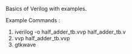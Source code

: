 Basics of Verilog with examples.

Example Commands :
1. iverilog -o half_adder_tb.vvp half_adder_tb.v
2. vvp half_adder_tb.vvp
3. gtkwave
